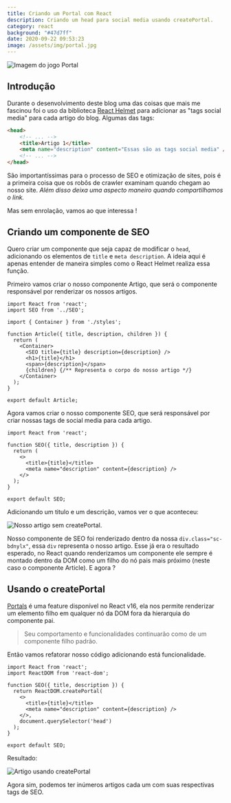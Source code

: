 ```yaml
---
title: Criando um Portal com React
description: Criando um head para social media usando createPortal.
category: react
background: "#47d7ff"
date: 2020-09-22 09:53:23
image: /assets/img/portal.jpg
---
```

![Imagem do jogo Portal](blob:https://igorteixeira.com.br/f402c40a-4e61-43f4-985b-79ba02799776)

## Introdução

Durante o desenvolvimento deste blog uma das coisas que mais me fascinou foi o uso da biblioteca [React Helmet](https://github.com/nfl/react-helmet) para adicionar as "tags social media" para cada artigo do blog. Algumas das tags:  

```html
<head>
    <!-- ... -->
    <title>Artigo 1</title>
    <meta name="description" content="Essas são as tags social media" />
    <!-- ... -->
</head>
```

São importantíssimas para o processo de SEO e otimização de sites, pois é a primeira coisa que os robôs de crawler examinam quando chegam ao nosso site. *Além disso deixa uma aspecto maneiro quando compartilhamos o link.*

Mas sem enrolação, vamos ao que interessa ! 

## Criando um componente de SEO

Quero criar um componente que seja capaz de modificar o `head`, adicionando os elementos de `title` e `meta description`. A ideia aqui é apenas entender de maneira simples como o React Helmet realiza essa função.

Primeiro vamos criar o nosso componente Artigo, que será o componente responsável por renderizar os nossos artigos.

```react
import React from 'react';
import SEO from '../SEO';

import { Container } from './styles';

function Article({ title, description, children }) {
  return (
    <Container>
      <SEO title={title} description={description} />
      <h1>{title}</h1>
      <span>{description}</span>
      {children} {/** Representa o corpo do nosso artigo */}
    </Container>
  );
}

export default Article;
```

Agora vamos criar o nosso componente SEO, que será responsável por criar nossas tags de social media para cada artigo.

```react
import React from 'react';

function SEO({ title, description }) {
  return (
    <>
      <title>{title}</title>
      <meta name="description" content={description} />
    </>
  );
}

export default SEO;
```

Adicionando um titulo e um descrição, vamos ver o que aconteceu: 

![Nosso artigo sem createPortal.](/assets/img/artigosemportal.png)

Nosso componente de SEO foi renderizado dentro da nossa `div.class="sc-bdnylx"`, essa `div` representa o nosso artigo. Esse já era o resultado esperado, no React quando renderizamos um componente ele sempre é montado dentro da DOM como um filho do nó pais mais próximo (neste caso o componente Article). E agora ?

## Usando o createPortal

[Portals](https://pt-br.reactjs.org/docs/portals.html) é uma feature disponível no React v16, ela nos permite renderizar um elemento filho em qualquer nó da DOM fora da hierarquia do componente pai. 

> Seu comportamento e funcionalidades continuarão como de um componente filho padrão.

Então vamos refatorar nosso código adicionando está funcionalidade.

```react
import React from 'react';
import ReactDOM from 'react-dom';

function SEO({ title, description }) {
  return ReactDOM.createPortal(
    <>
      <title>{title}</title>
      <meta name="description" content={description} />
    </>,
    document.querySelector('head')
  );
}

export default SEO;
```

Resultado:

![Artigo usando createPortal](/assets/img/artigocomportal.png)

Agora sim, podemos ter inúmeros artigos cada um com suas respectivas tags de SEO.